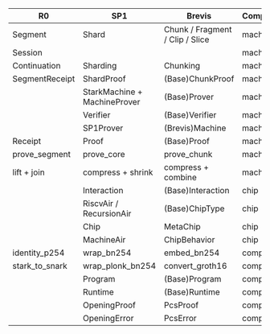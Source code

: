 | R0             | SP1                          | Brevis                          | Component  |
|----------------|------------------------------|---------------------------------|------------|
| Segment        | Shard                        | Chunk / Fragment / Clip / Slice | machine    |
| Session        |                              |                                 | machine    |
| Continuation   | Sharding                     | Chunking                        | machine    |
| SegmentReceipt | ShardProof                   | (Base)ChunkProof                | machine    |
|                | StarkMachine + MachineProver | (Base)Prover                    | machine    |
|                | Verifier                     | (Base)Verifier                  | machine    |
|                | SP1Prover                    | (Brevis)Machine                 | machine    |
| Receipt        | Proof                        | (Base)Proof                     | machine    |
| prove_segment  | prove_core                   | prove_chunk                     | machine    |
| lift + join    | compress + shrink            | compress + combine              | machine    |
|                | Interaction                  | (Base)Interaction               | chip       |
|                | RiscvAir / RecursionAir      | (Base)ChipType                  | chip       |
|                | Chip                         | MetaChip                        | chip       |
|                | MachineAir                   | ChipBehavior                    | chip       |
| identity_p254  | wrap_bn254                   | embed_bn254                     | compiler   |
| stark_to_snark | wrap_plonk_bn254             | convert_groth16                 | compiler   |
|                | Program                      | (Base)Program                   | compiler   |
|                | Runtime                      | (Base)Runtime                   | compiler   |
|                | OpeningProof                 | PcsProof                        | compiler   |
|                | OpeningError                 | PcsError                        | compiler   |